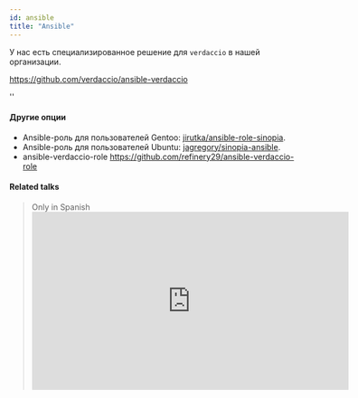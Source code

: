```yaml
---
id: ansible
title: "Ansible"
---
```


У нас есть специализированное решение для `verdaccio` в нашей организации.

<https://github.com/verdaccio/ansible-verdaccio>

<div id="codefund">''</div>

#### Другие опции

* Ansible-роль для пользователей Gentoo: [jirutka/ansible-role-sinopia](https://github.com/jirutka/ansible-role-sinopia).
* Ansible-роль для пользователей Ubuntu: [jagregory/sinopia-ansible](https://github.com/jagregory/sinopia-ansible).
* ansible-verdaccio-role <https://github.com/refinery29/ansible-verdaccio-role>

#### Related talks

> Only in Spanish <iframe width="560" height="315" src="https://www.youtube.com/embed/EWAxCgZQMAY?enablejsapi=1" frameborder="0" allow="accelerometer; autoplay; encrypted-media; gyroscope; picture-in-picture" allowfullscreen mark="crwd-mark"></iframe>